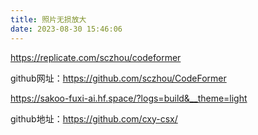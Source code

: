 ```yaml
---
title: 照片无损放大
date: 2023-08-30 15:46:06
---
```


https://replicate.com/sczhou/codeformer



github网址：https://github.com/sczhou/CodeFormer



https://sakoo-fuxi-ai.hf.space/?logs=build&__theme=light



github地址：https://github.com/cxy-csx/
